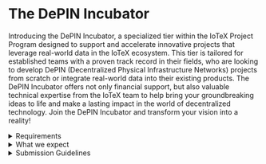# The DePIN Incubator

Introducing the DePIN Incubator, a specialized tier within the IoTeX Project Program designed to support and accelerate innovative projects that leverage real-world data in the IoTeX ecosystem. This tier is tailored for established teams with a proven track record in their fields, who are looking to develop DePIN (Decentralized Physical Infrastructure Networks) projects from scratch or integrate real-world data into their existing products. The DePIN Incubator offers not only financial support, but also valuable technical expertise from the IoTeX team to help bring your groundbreaking ideas to life and make a lasting impact in the world of decentralized technology. Join the DePIN Incubator and transform your vision into a reality!

<details>

<summary>Requirements</summary>

* **Proven expertise:** \
  Teams applying for the DePIN Incubator must demonstrate their expertise in the relevant field, with a strong portfolio of past projects or products, GitHub repositories, or other relevant work that showcases their capabilities.
* **Existing product or clear project plan:** \
  Applicants should either have an existing product they wish to integrate with real-world data or a well-defined project plan for building a DePIN solution from scratch. A clear roadmap, timeline, and goals should be included in the application.
* **Commitment to the IoTeX ecosystem:** \
  Teams must express a genuine interest in contributing to the growth and development of the IoTeX ecosystem, with a focus on leveraging DePIN technology.

\


</details>

<details>

<summary>What we expect</summary>

* **Regular progress updates:** \
  Teams are expected to provide regular progress updates on their project, including any challenges, achievements, or adjustments to the initial plan.
* **Active collaboration with the IoTeX team:** \
  Teams should actively engage with the IoTeX team and seek their technical expertise and support when needed. This collaboration will ensure the project's success and seamless integration within the IoTeX ecosystem.
* **Completion of project milestones:** \
  Teams are expected to achieve the milestones outlined in their project plan, demonstrating their ability to deliver results and contribute to the growth of the DePIN ecosystem.

</details>

<details>

<summary>Submission Guidelines</summary>

* **Comprehensive project proposal:** \
  Submit a detailed project proposal that includes an overview of the project, objectives, team background, and relevant experience. Outline the project plan, milestones, timeline, and requested funding.
* **Technical documentation:** \
  Provide any technical documentation necessary for the IoTeX team to understand the project and its requirements, including architectural diagrams, API specifications, or other relevant technical materials.
* **Roadmap for integration with the IoTeX ecosystem:** \
  Clearly outline the steps your team will take to integrate your project with the IoTeX ecosystem, including any collaboration with the IoTeX team, resources needed, and anticipated challenges.
* **Budget breakdown:** \
  Provide a detailed breakdown of the project budget, specifying how the requested funds will be allocated, and any additional resources required to complete the project.

</details>
